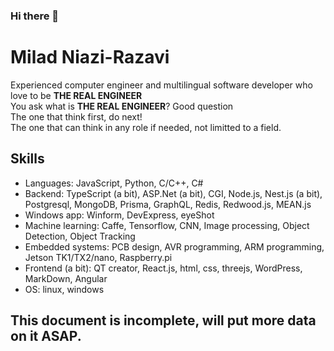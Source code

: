### Hi there 👋
# Milad Niazi-Razavi
Experienced computer engineer and multilingual software developer who love to be **THE REAL ENGINEER**   
You ask what is **THE REAL ENGINEER**? Good question   
The one that think first, do next!   
The one that can think in any role if needed, not limitted to a field.   

## Skills
- Languages: JavaScript, Python, C/C++, C#
- Backend: TypeScript (a bit), ASP.Net (a bit), CGI, Node.js, Nest.js (a bit), Postgresql, MongoDB, Prisma, GraphQL, Redis, Redwood.js, MEAN.js
- Windows app: Winform, DevExpress, eyeShot
- Machine learning: Caffe, Tensorflow, CNN, Image processing, Object Detection, Object Tracking
- Embedded systems: PCB design, AVR programming, ARM programming, Jetson TK1/TX2/nano, Raspberry.pi
- Frontend (a bit): QT creator, React.js, html, css, threejs, WordPress, MarkDown, Angular
- OS: linux, windows

## This document is incomplete, will put more data on it ASAP.
<!--
## Summary
- 

## Education

## Experience (summery)


## Contact Information
- Email:
- Phone:
- LinkedIn:
- GitHub: 
<!--
**MNR85/MNR85** is a ✨ _special_ ✨ repository because its `README.md` (this file) appears on your GitHub profile.

Here are some ideas to get you started:

- 🔭 I’m currently working on ...
- 🌱 I’m currently learning ...
- 👯 I’m looking to collaborate on ...
- 🤔 I’m looking for help with ...
- 💬 Ask me about ...
- 📫 How to reach me: ...
- 😄 Pronouns: ...
- ⚡ Fun fact: ...
-->
